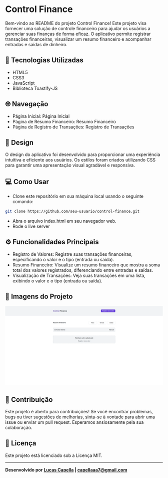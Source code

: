 # Control Finance

Bem-vindo ao README do projeto Control Finance! Este projeto visa fornecer uma solução de controle financeiro para ajudar os usuários a gerenciar suas finanças de forma eficaz. O aplicativo permite registrar transações financeiras, visualizar um resumo financeiro e acompanhar entradas e saídas de dinheiro.

## 🚀 Tecnologias Utilizadas
- HTML5
- CSS3
- JavaScript
- Biblioteca Toastify-JS

## 🌐 Navegação
- Página Inicial: Página Inicial
- Página de Resumo Financeiro: Resumo Financeiro
- Página de Registro de Transações: Registro de Transações

## 🎨 Design
O design do aplicativo foi desenvolvido para proporcionar uma experiência intuitiva e eficiente aos usuários. Os estilos foram criados utilizando CSS para garantir uma apresentação visual agradável e responsiva.

## 💻 Como Usar
- Clone este repositório em sua máquina local usando o seguinte comando:

```bash
git clone https://github.com/seu-usuario/control-finance.git
```
- Abra o arquivo index.html em seu navegador web.
- Rode o live server

## ⚙️ Funcionalidades Principais
- Registro de Valores: Registre suas transações financeiras, especificando o valor e o tipo (entrada ou saída).
- Resumo Financeiro: Visualize um resumo financeiro que mostra a soma total dos valores registrados, diferenciando entre entradas e saídas.
- Visualização de Transações: Veja suas transações em uma lista, exibindo o valor e o tipo (entrada ou saída).

## 📸 Imagens do Projeto

<img src="./src/assets/background.png">

## 🤝 Contribuição
Este projeto é aberto para contribuições! Se você encontrar problemas, bugs ou tiver sugestões de melhorias, sinta-se à vontade para abrir uma issue ou enviar um pull request. Esperamos ansiosamente pela sua colaboração.

## 📝 Licença
Este projeto está licenciado sob a Licença MIT.

---
**Desenvolvido por [Lucas Capella](https://www.linkedin.com/in/lucas-capella-608012202/) | capellaaa7@gmail.com**